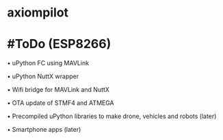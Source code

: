 # axiompilot
#ToDo (ESP8266)
========


•	uPython FC using MAVLink

•	uPython NuttX wrapper

•	Wifi bridge for MAVLink and NuttX

•	OTA update of STMF4 and ATMEGA

•	Precompiled uPython libraries to make drone, vehicles and robots (later)

•	Smartphone apps (later)


